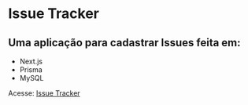 # Issue Tracker
## Uma aplicação para cadastrar Issues feita em:
- Next.js
- Prisma
- MySQL

Acesse: [Issue Tracker](https://issue-tracker-hazel.vercel.app)
